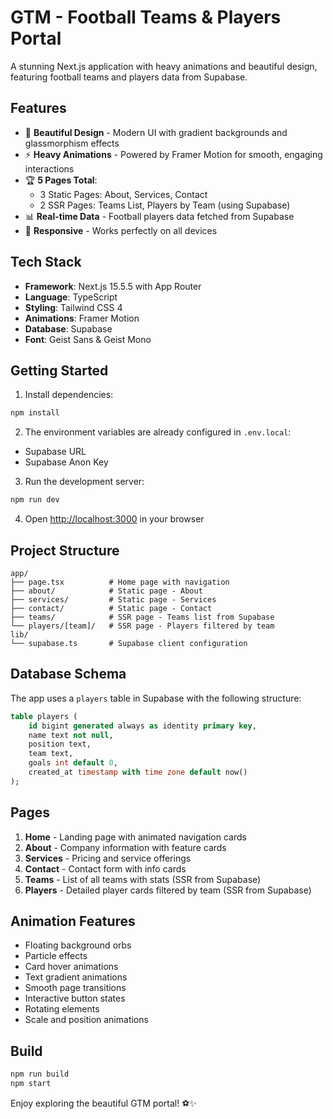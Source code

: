# GTM - Football Teams & Players Portal

A stunning Next.js application with heavy animations and beautiful design, featuring football teams and players data from Supabase.

## Features

- 🎨 **Beautiful Design** - Modern UI with gradient backgrounds and glassmorphism effects
- ⚡ **Heavy Animations** - Powered by Framer Motion for smooth, engaging interactions
- 🏆 **5 Pages Total**:
  - 3 Static Pages: About, Services, Contact
  - 2 SSR Pages: Teams List, Players by Team (using Supabase)
- 📊 **Real-time Data** - Football players data fetched from Supabase
- 🎯 **Responsive** - Works perfectly on all devices

## Tech Stack

- **Framework**: Next.js 15.5.5 with App Router
- **Language**: TypeScript
- **Styling**: Tailwind CSS 4
- **Animations**: Framer Motion
- **Database**: Supabase
- **Font**: Geist Sans & Geist Mono

## Getting Started

1. Install dependencies:
```bash
npm install
```

2. The environment variables are already configured in `.env.local`:
- Supabase URL
- Supabase Anon Key

3. Run the development server:
```bash
npm run dev
```

4. Open [http://localhost:3000](http://localhost:3000) in your browser

## Project Structure

```
app/
├── page.tsx          # Home page with navigation
├── about/            # Static page - About
├── services/         # Static page - Services
├── contact/          # Static page - Contact
├── teams/            # SSR page - Teams list from Supabase
└── players/[team]/   # SSR page - Players filtered by team
lib/
└── supabase.ts       # Supabase client configuration
```

## Database Schema

The app uses a `players` table in Supabase with the following structure:

```sql
table players (
    id bigint generated always as identity primary key,
    name text not null,
    position text,
    team text,
    goals int default 0,
    created_at timestamp with time zone default now()
);
```

## Pages

1. **Home** - Landing page with animated navigation cards
2. **About** - Company information with feature cards
3. **Services** - Pricing and service offerings
4. **Contact** - Contact form with info cards
5. **Teams** - List of all teams with stats (SSR from Supabase)
6. **Players** - Detailed player cards filtered by team (SSR from Supabase)

## Animation Features

- Floating background orbs
- Particle effects
- Card hover animations
- Text gradient animations
- Smooth page transitions
- Interactive button states
- Rotating elements
- Scale and position animations

## Build

```bash
npm run build
npm start
```

Enjoy exploring the beautiful GTM portal! ⚽✨
